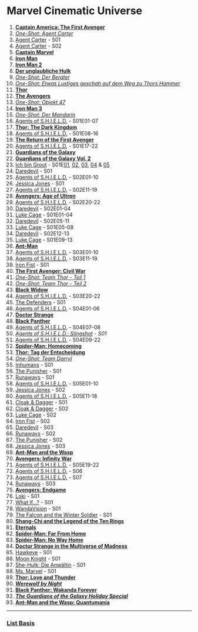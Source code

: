 # Marvel Cinematic Universe

1. **[Captain America: The First Avenger]**
2. *[One-Shot: Agent Carter]*
3. [Agent Carter] - S01
4. [Agent Carter] - S02
5. **[Captain Marvel]**
6. **[Iron Man]**
7. **[Iron Man 2]**
8. **[Der unglaubliche Hulk]**
9. *[One-Shot: Der Berater]*
10. *[One-Shot: Etwas Lustiges geschah auf dem Weg zu Thors Hammer]*
11. **[Thor]**
12. **[The Avengers]**
13. *[One-Shot: Objekt 47]*
14. **[Iron Man 3]**
15. *[One-Shot: Der Mandarin]*
16. [Agents of S.H.I.E.L.D.] - S01E01-07
17. **[Thor: The Dark Kingdom]**
18. [Agents of S.H.I.E.L.D.] - S01E08-16
19. **[The Return of the First Avenger]**
20. [Agents of S.H.I.E.L.D.] - S01E17-22
21. **[Guardians of the Galaxy]**
22. **[Guardians of the Galaxy Vol. 2]**
23. [Ich bin Groot] - S01E[01], [02], [03], [04] & [05]
24. [Daredevil] - S01
25. [Agents of S.H.I.E.L.D.] - S02E01-10
26. [Jessica Jones] - S01
27. [Agents of S.H.I.E.L.D.] - S02E11-19
28. **[Avengers: Age of Ultron]**
29. [Agents of S.H.I.E.L.D.] - S02E20-22
30. [Daredevil] - S02E01-04
31. [Luke Cage] - S01E01-04
32. [Daredevil] - S02E05-11
33. [Luke Cage] - S01E05-08
34. [Daredevil] - S02E12-13
35. [Luke Cage] - S01E09-13
36. **[Ant-Man]**
37. [Agents of S.H.I.E.L.D.] - S03E01-10
38. [Agents of S.H.I.E.L.D.] - S03E11-19
39. [Iron Fist] - S01
40. **[The First Avenger: Civil War]**
41. *[One-Shot: Team Thor - Teil 1]*
42. *[One-Shot: Team Thor - Teil 2]*
43. **[Black Widow]**
44. [Agents of S.H.I.E.L.D.] - S03E20-22
45. [The Defenders] - S01
46. [Agents of S.H.I.E.L.D.] - S04E01-06
47. **[Doctor Strange]**
48. **[Black Panther]**
49. [Agents of S.H.I.E.L.D.] - S04E07-08
50. *[Agents of S.H.I.E.L.D.: Slingshot] - S01*
51. [Agents of S.H.I.E.L.D.] - S04E09-22
52. **[Spider-Man: Homecoming]**
53. **[Thor: Tag der Entscheidung]**
54. *[One-Shot: Team Darryl]*
55. [Inhumans] - S01
56. [The Punisher] - S01
57. [Runaways] - S01
58. [Agents of S.H.I.E.L.D.] - S05E01-10
59. [Jessica Jones] - S02
60. [Agents of S.H.I.E.L.D.] - S05E11-18
61. [Cloak & Dagger] - S01
62. [Cloak & Dagger] - S02
63. [Luke Cage] - S02
64. [Iron Fist] - S02
65. [Daredevil] - S03
66. [Runaways] - S02
67. [The Punisher] - S02
68. [Jessica Jones] - S03
69. **[Ant-Man and the Wasp]**
70. **[Avengers: Infinity War]**
71. [Agents of S.H.I.E.L.D.] - S05E19-22
72. [Agents of S.H.I.E.L.D.] - S06
73. [Agents of S.H.I.E.L.D.] - S07
74. [Runaways] - S03
75. **[Avengers: Endgame]**
76. [Loki] - S01
77. [What If...?] - S01
78. [WandaVision] - S01
79. [The Falcon and the Winter Soldier] - S01
80. **[Shang-Chi and the Legend of the Ten Rings]**
81. **[Eternals]**
82. **[Spider-Man: Far From Home]**
83. **[Spider-Man: No Way Home]**
84. **[Doctor Strange in the Multiverse of Madness]**
85. [Hawkeye] - S01
86. [Moon Knight] - S01
87. [She-Hulk: Die Anwältin] - S01
88. [Ms. Marvel] - S01
89. **[Thor: Love and Thunder]**
90. ***[Werewolf by Night]***
91. **[Black Panther: Wakanda Forever]**
92. ***[The Guardians of the Galaxy Holiday Special]***
93. **[Ant-Man and the Wasp: Quantumania]**

---

### [List Basis](https://www.digitalspy.com/movies/a825774/marvel-cinematic-universe-in-chronological-order/)

<!-- Movies -->
[Ant-Man]: https://www.justwatch.com/de/Film/Ant-Man
[Ant-Man and the Wasp]: https://www.justwatch.com/de/Film/Ant-Man-And-The-Wasp
[Ant-Man and the Wasp: Quantumania]: https://www.justwatch.com/de/Film/Ant-Man-3
[Avengers: Age of Ultron]: https://www.justwatch.com/de/Film/Marvels-The-Avengers-2-Age-of-Ultron
[Avengers: Endgame]: https://www.justwatch.com/de/Film/Avengers-Endgame
[Avengers: Infinity War]: https://www.justwatch.com/de/Film/Avengers-Infinity-War
[Black Panther]: https://www.justwatch.com/de/Film/Black-Panther
[Black Panther: Wakanda Forever]: https://www.justwatch.com/de/Film/Black-Panther-2
[Black Widow]: https://www.justwatch.com/de/Film/Black-Widow-2020
[Captain America: The First Avenger]: https://www.justwatch.com/de/Film/Captain-America-1-The-First-Avenger
[Captain Marvel]: https://www.justwatch.com/de/Film/Captain-Marvel
[Der unglaubliche Hulk]: https://www.justwatch.com/de/Film/Der-unglaubliche-Hulk
[Doctor Strange]: https://www.justwatch.com/de/Film/Doctor-Strange-2016
[Doctor Strange in the Multiverse of Madness]: https://www.justwatch.com/de/Film/Doctor-Strange-in-the-Multiverse-of-Madness
[Eternals]: https://www.justwatch.com/de/Film/Eternals
[Guardians of the Galaxy]: https://www.justwatch.com/de/Film/Guardians-of-the-Galaxy
[Guardians of the Galaxy Vol. 2]: https://www.justwatch.com/de/Film/Guardians-of-the-Galaxy-Vol-2
[Iron Man]: https://www.justwatch.com/de/Film/Iron-Man
[Iron Man 2]: https://www.justwatch.com/de/Film/Iron-Man-2
[Iron Man 3]: https://www.justwatch.com/de/Film/Iron-Man-3
[Shang-Chi and the Legend of the Ten Rings]: https://www.justwatch.com/de/Film/Shang-Chi-and-the-Legend-of-the-Ten-Rings
[Spider-Man: Homecoming]: https://www.justwatch.com/de/Film/Spider-Man-Homecoming
[Spider-Man: Far From Home]: https://www.justwatch.com/de/Film/Spider-Man-Far-from-Home
[Spider-Man: No Way Home]: https://www.justwatch.com/de/Film/Spider-Man-No-Way-Home
[The Avengers]: https://www.justwatch.com/de/Film/Marvels-The-Avengers
[The First Avenger: Civil War]: https://www.justwatch.com/de/Film/The-First-Avenger-Civil-War
[The Guardians of the Galaxy Holiday Special]: https://www.justwatch.com/de/Film/The-Guardians-of-the-Galaxy-Holiday-Special
[The Return of the First Avenger]: https://www.justwatch.com/de/Film/The-Return-of-the-First-Avenger
[Thor]: https://www.justwatch.com/de/Film/Thor
[Thor: Love and Thunder]: https://www.justwatch.com/de/Film/Thor-Love-and-Thunder
[Thor: Tag der Entscheidung]: https://www.justwatch.com/de/Film/Thor-Ragnarok
[Thor: The Dark Kingdom]: https://www.justwatch.com/de/Film/Thor-The-Dark-Kingdom
[Werewolf by Night]: https://www.justwatch.com/de/Film/Werewolf-by-Night

<!-- Series -->
[Agent Carter]: https://www.justwatch.com/de/Serie/Marvels-Agent-Carter
[Agents of S.H.I.E.L.D.]: https://www.justwatch.com/de/Serie/Marvels-Agents-of-S-H-I-E-L-D
[Cloak & Dagger]: https://www.justwatch.com/de/Serie/Marvels-Cloak-und-Dagger
[Daredevil]: https://www.justwatch.com/de/Serie/Marvels-Daredevil
[Hawkeye]: https://www.justwatch.com/de/Serie/Hawkeye
[Ich bin Groot]: https://www.justwatch.com/de/Serie/I-Am-Groot
[01]: https://www.justwatch.com/de/Film/Groots-First-Steps
[02]: https://www.justwatch.com/de/Film/The-Little-Guy
[03]: https://www.justwatch.com/de/Film/Groots-Pursuit
[04]: https://www.justwatch.com/de/Film/Groot-Takes-a-Bath
[05]: https://www.justwatch.com/de/Film/Das-Meisterwerk
[Inhumans]: https://www.justwatch.com/de/Serie/Marvels-Inhumans
[Iron Fist]: https://www.justwatch.com/de/Serie/Marvels-Iron-Fist
[Jessica Jones]: https://www.justwatch.com/de/Serie/Marvels-Jessica-Jones
[Loki]: https://www.justwatch.com/de/Serie/Loki
[Luke Cage]: https://www.justwatch.com/de/Serie/Marvels-Luke-Cage
[Moon Knight]: https://www.justwatch.com/de/Serie/Moon-Knight
[Ms. Marvel]: https://www.justwatch.com/de/Serie/Ms-Marvel
[Runaways]: https://www.justwatch.com/de/Serie/Marvels-Runaways
[She-Hulk: Die Anwältin]: https://www.justwatch.com/de/Serie/She-Hulk
[The Defenders]: https://www.justwatch.com/de/Serie/Marvels-The-Defenders
[The Falcon and the Winter Soldier]: https://www.justwatch.com/de/Serie/The-Falcon-and-The-Winter-Soldier
[The Punisher]: https://www.justwatch.com/de/Serie/Marvels-The-Punisher
[WandaVision]: https://www.justwatch.com/de/Serie/WandaVision
[What if...?]: https://www.justwatch.com/de/Serie/What-If-2021

<!-- Others -->
[Agents of S.H.I.E.L.D.: Slingshot]: https://www.marvel.com/slingshot
[One-Shot: Agent Carter]: https://www.justwatch.com/de/Film/Marvel-One-Shot-Agent-Carter
[One-Shot: Der Berater]: https://www.justwatch.com/de/Film/Marvel-Einstellung-Der-Berater
[One-Shot: Der Mandarin]: https://www.justwatch.com/de/Film/Marvel-One-Shot-Der-Mandarin
[One-Shot: Etwas Lustiges geschah auf dem Weg zu Thors Hammer]: https://www.justwatch.com/de/Film/Marvel-Einstellung-Etwas-Lustiges-geschah-auf-dem-Weg-zu-Thors-Hammer
[One-Shot: Objekt 47]: https://www.justwatch.com/de/Film/Marvel-One-Shot-Objekt-47
[One-Shot: Team Darryl]: https://www.justwatch.com/de/Film/Team-Darryl
[One-Shot: Team Thor - Teil 1]: https://www.justwatch.com/de/Film/Team-Thor
[One-Shot: Team Thor - Teil 2]: https://www.justwatch.com/de/Film/Team-Thor-Part-2
